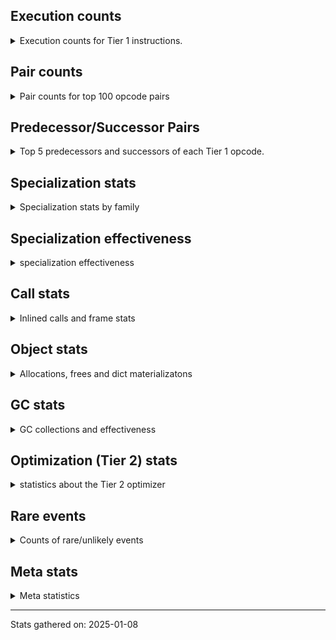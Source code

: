 ## Execution counts

<details>
<summary> Execution counts for Tier 1 instructions. </summary>


The "miss ratio" column shows the percentage of times the instruction
executed that it deoptimized. When this happens, the base unspecialized
instruction is not counted.

<table>
<thead>
<tr>
<th align="left">Name</th>
<th align="right">Base Count</th>
<th align="right">Head Count</th>
<th align="right">Change</th>
</tr>
</thead>
<tbody>
<tr>
<td align="left">BINARY_OP_SUBTRACT_FLOAT</td>
<td align="right">533,656</td>
<td align="right">405,934</td>
<td align="right">-23.9%</td>
</tr>
<tr>
<td align="left">TO_BOOL_INT</td>
<td align="right">5,410,353</td>
<td align="right">4,133,283</td>
<td align="right">-23.6%</td>
</tr>
<tr>
<td align="left">BINARY_OP_ADD_FLOAT</td>
<td align="right">487,576</td>
<td align="right">372,714</td>
<td align="right">-23.6%</td>
</tr>
<tr>
<td align="left">TO_BOOL_LIST</td>
<td align="right">1,088,318</td>
<td align="right">832,885</td>
<td align="right">-23.5%</td>
</tr>
<tr>
<td align="left">LOAD_SUPER_ATTR_METHOD</td>
<td align="right">1,997,090</td>
<td align="right">1,528,830</td>
<td align="right">-23.4%</td>
</tr>
<tr>
<td align="left">CALL_ISINSTANCE</td>
<td align="right">1,276,994</td>
<td align="right">978,997</td>
<td align="right">-23.3%</td>
</tr>
<tr>
<td align="left">BINARY_OP</td>
<td align="right">7,209,665</td>
<td align="right">5,530,529</td>
<td align="right">-23.3%</td>
</tr>
<tr>
<td align="left">UNARY_INVERT</td>
<td align="right">1,646,329</td>
<td align="right">1,263,250</td>
<td align="right">-23.3%</td>
</tr>
<tr>
<td align="left">LIST_EXTEND</td>
<td align="right">366,430</td>
<td align="right">281,328</td>
<td align="right">-23.2%</td>
</tr>
<tr>
<td align="left">COPY_FREE_VARS</td>
<td align="right">2,025,339</td>
<td align="right">1,557,079</td>
<td align="right">-23.1%</td>
</tr>
<tr>
<td align="left">BUILD_LIST</td>
<td align="right">1,856,035</td>
<td align="right">1,430,417</td>
<td align="right">-22.9%</td>
</tr>
<tr>
<td align="left">LOAD_ATTR_NONDESCRIPTOR_WITH_VALUES</td>
<td align="right">1,672,423</td>
<td align="right">1,289,344</td>
<td align="right">-22.9%</td>
</tr>
<tr>
<td align="left">JUMP_FORWARD</td>
<td align="right">1,873,740</td>
<td align="right">1,446,634</td>
<td align="right">-22.8%</td>
</tr>
<tr>
<td align="left">BINARY_SUBSCR_LIST_INT</td>
<td align="right">374,744</td>
<td align="right">289,642</td>
<td align="right">-22.7%</td>
</tr>
<tr>
<td align="left">LOAD_DEREF</td>
<td align="right">2,063,160</td>
<td align="right">1,594,900</td>
<td align="right">-22.7%</td>
</tr>
<tr>
<td align="left">COMPARE_OP</td>
<td align="right">590,211</td>
<td align="right">460,886</td>
<td align="right">-21.9%</td>
</tr>
<tr>
<td align="left">LOAD_ATTR_PROPERTY</td>
<td align="right">777,230</td>
<td align="right">606,964</td>
<td align="right">-21.9%</td>
</tr>
<tr>
<td align="left">LOAD_FAST_AND_CLEAR</td>
<td align="right">583,702</td>
<td align="right">456,069</td>
<td align="right">-21.9%</td>
</tr>
<tr>
<td align="left">IMPORT_FROM</td>
<td align="right">389,680</td>
<td align="right">304,510</td>
<td align="right">-21.9%</td>
</tr>
<tr>
<td align="left">IMPORT_NAME</td>
<td align="right">390,003</td>
<td align="right">304,833</td>
<td align="right">-21.8%</td>
</tr>
<tr>
<td align="left">FOR_ITER_RANGE</td>
<td align="right">588,068</td>
<td align="right">460,421</td>
<td align="right">-21.7%</td>
</tr>
<tr>
<td align="left">CALL_LIST_APPEND</td>
<td align="right">204,864</td>
<td align="right">162,323</td>
<td align="right">-20.8%</td>
</tr>
<tr>
<td align="left">LIST_APPEND</td>
<td align="right">615,974</td>
<td align="right">488,277</td>
<td align="right">-20.7%</td>
</tr>
<tr>
<td align="left">LOAD_ATTR_METHOD_WITH_VALUES</td>
<td align="right">8,458,881</td>
<td align="right">6,754,964</td>
<td align="right">-20.1%</td>
</tr>
<tr>
<td align="left">LOAD_ATTR</td>
<td align="right">9,093,248</td>
<td align="right">7,262,251</td>
<td align="right">-20.1%</td>
</tr>
<tr>
<td align="left">CALL_KW_PY</td>
<td align="right">213,477</td>
<td align="right">170,926</td>
<td align="right">-19.9%</td>
</tr>
<tr>
<td align="left">UNARY_NOT</td>
<td align="right">216,118</td>
<td align="right">173,625</td>
<td align="right">-19.7%</td>
</tr>
<tr>
<td align="left">CALL_METHOD_DESCRIPTOR_FAST</td>
<td align="right">2,396,870</td>
<td align="right">1,929,544</td>
<td align="right">-19.5%</td>
</tr>
<tr>
<td align="left">CALL_PY_EXACT_ARGS</td>
<td align="right">12,957,605</td>
<td align="right">10,443,661</td>
<td align="right">-19.4%</td>
</tr>
<tr>
<td align="left">CALL_BOUND_METHOD_GENERAL</td>
<td align="right">219,382</td>
<td align="right">176,835</td>
<td align="right">-19.4%</td>
</tr>
<tr>
<td align="left">LOAD_GLOBAL_MODULE</td>
<td align="right">16,973,534</td>
<td align="right">13,695,295</td>
<td align="right">-19.3%</td>
</tr>
<tr>
<td align="left">POP_ITER</td>
<td align="right">2,494,902</td>
<td align="right">2,026,733</td>
<td align="right">-18.8%</td>
</tr>
<tr>
<td align="left">POP_JUMP_IF_FALSE</td>
<td align="right">15,609,977</td>
<td align="right">12,753,906</td>
<td align="right">-18.3%</td>
</tr>
<tr>
<td align="left">LOAD_GLOBAL_BUILTIN</td>
<td align="right">7,955,237</td>
<td align="right">6,507,622</td>
<td align="right">-18.2%</td>
</tr>
<tr>
<td align="left">CONTAINS_OP_DICT</td>
<td align="right">1,677,000</td>
<td align="right">1,379,003</td>
<td align="right">-17.8%</td>
</tr>
<tr>
<td align="left">LOAD_ATTR_MODULE</td>
<td align="right">3,608,297</td>
<td align="right">2,969,698</td>
<td align="right">-17.7%</td>
</tr>
<tr>
<td align="left">TO_BOOL_BOOL</td>
<td align="right">4,598,398</td>
<td align="right">3,786,780</td>
<td align="right">-17.7%</td>
</tr>
<tr>
<td align="left">LOAD_SMALL_INT</td>
<td align="right">4,880,071</td>
<td align="right">4,027,391</td>
<td align="right">-17.5%</td>
</tr>
<tr>
<td align="left">POP_JUMP_IF_NOT_NONE</td>
<td align="right">4,212,968</td>
<td align="right">3,488,913</td>
<td align="right">-17.2%</td>
</tr>
<tr>
<td align="left">STORE_ATTR_INSTANCE_VALUE</td>
<td align="right">4,977,534</td>
<td align="right">4,126,224</td>
<td align="right">-17.1%</td>
</tr>
<tr>
<td align="left">STORE_SUBSCR_DICT</td>
<td align="right">1,738,301</td>
<td align="right">1,441,238</td>
<td align="right">-17.1%</td>
</tr>
<tr>
<td align="left">LOAD_FAST_LOAD_FAST</td>
<td align="right">14,153,253</td>
<td align="right">11,770,497</td>
<td align="right">-16.8%</td>
</tr>
<tr>
<td align="left">GET_ITER</td>
<td align="right">3,318,136</td>
<td align="right">2,764,875</td>
<td align="right">-16.7%</td>
</tr>
<tr>
<td align="left">CALL_BUILTIN_CLASS</td>
<td align="right">1,557,902</td>
<td align="right">1,302,587</td>
<td align="right">-16.4%</td>
</tr>
<tr>
<td align="left">POP_JUMP_IF_TRUE</td>
<td align="right">2,899,313</td>
<td align="right">2,429,486</td>
<td align="right">-16.2%</td>
</tr>
<tr>
<td align="left">LOAD_FAST</td>
<td align="right">91,066,778</td>
<td align="right">76,411,159</td>
<td align="right">-16.1%</td>
</tr>
<tr>
<td align="left">CALL_PY_GENERAL</td>
<td align="right">3,719,587</td>
<td align="right">3,122,715</td>
<td align="right">-16.0%</td>
</tr>
<tr>
<td align="left">RETURN_VALUE</td>
<td align="right">26,445,858</td>
<td align="right">22,356,022</td>
<td align="right">-15.5%</td>
</tr>
<tr>
<td align="left">COMPARE_OP_INT</td>
<td align="right">3,329,197</td>
<td align="right">2,817,487</td>
<td align="right">-15.4%</td>
</tr>
<tr>
<td align="left">CALL_NON_PY_GENERAL</td>
<td align="right">9,004,923</td>
<td align="right">7,639,681</td>
<td align="right">-15.2%</td>
</tr>
<tr>
<td align="left">CALL_BUILTIN_FAST</td>
<td align="right">871,573</td>
<td align="right">743,951</td>
<td align="right">-14.6%</td>
</tr>
<tr>
<td align="left">SWAP</td>
<td align="right">6,557,345</td>
<td align="right">5,621,025</td>
<td align="right">-14.3%</td>
</tr>
<tr>
<td align="left">LOAD_CONST_IMMORTAL</td>
<td align="right">16,553,693</td>
<td align="right">14,207,324</td>
<td align="right">-14.2%</td>
</tr>
<tr>
<td align="left">STORE_FAST</td>
<td align="right">26,763,083</td>
<td align="right">23,227,717</td>
<td align="right">-13.2%</td>
</tr>
<tr>
<td align="left">LOAD_FAST_CHECK</td>
<td align="right">968,513</td>
<td align="right">840,795</td>
<td align="right">-13.2%</td>
</tr>
<tr>
<td align="left">NOP</td>
<td align="right">9,469,978</td>
<td align="right">8,233,771</td>
<td align="right">-13.1%</td>
</tr>
<tr>
<td align="left">RESUME_CHECK</td>
<td align="right">31,462,034</td>
<td align="right">27,372,189</td>
<td align="right">-13.0%</td>
</tr>
<tr>
<td align="left">CALL_METHOD_DESCRIPTOR_NOARGS</td>
<td align="right">1,330,177</td>
<td align="right">1,158,714</td>
<td align="right">-12.9%</td>
</tr>
<tr>
<td align="left">LOAD_CONST</td>
<td align="right">1,012,974</td>
<td align="right">885,251</td>
<td align="right">-12.6%</td>
</tr>
<tr>
<td align="left">CALL_LEN</td>
<td align="right">341,036</td>
<td align="right">298,496</td>
<td align="right">-12.5%</td>
</tr>
<tr>
<td align="left">LOAD_ATTR_METHOD_NO_DICT</td>
<td align="right">5,612,324</td>
<td align="right">4,927,510</td>
<td align="right">-12.2%</td>
</tr>
<tr>
<td align="left">POP_JUMP_IF_NONE</td>
<td align="right">1,438,426</td>
<td align="right">1,268,165</td>
<td align="right">-11.8%</td>
</tr>
<tr>
<td align="left">POP_TOP</td>
<td align="right">19,874,129</td>
<td align="right">17,570,374</td>
<td align="right">-11.6%</td>
</tr>
<tr>
<td align="left">LOAD_ATTR_INSTANCE_VALUE</td>
<td align="right">19,815,775</td>
<td align="right">17,554,347</td>
<td align="right">-11.4%</td>
</tr>
<tr>
<td align="left">FOR_ITER_LIST</td>
<td align="right">8,509,144</td>
<td align="right">7,615,345</td>
<td align="right">-10.5%</td>
</tr>
<tr>
<td align="left">COPY</td>
<td align="right">8,107,374</td>
<td align="right">7,256,087</td>
<td align="right">-10.5%</td>
</tr>
<tr>
<td align="left">BUILD_MAP</td>
<td align="right">1,652,679</td>
<td align="right">1,482,416</td>
<td align="right">-10.3%</td>
</tr>
<tr>
<td align="left">LOAD_SPECIAL</td>
<td align="right">3,470,376</td>
<td align="right">3,129,858</td>
<td align="right">-9.8%</td>
</tr>
<tr>
<td align="left">BUILD_TUPLE</td>
<td align="right">3,647,094</td>
<td align="right">3,306,556</td>
<td align="right">-9.3%</td>
</tr>
<tr>
<td align="left">INTERPRETER_EXIT</td>
<td align="right">8,406,787</td>
<td align="right">7,683,110</td>
<td align="right">-8.6%</td>
</tr>
<tr>
<td align="left">JUMP_BACKWARD_NO_INTERRUPT</td>
<td align="right">5,373</td>
<td align="right">4,949</td>
<td align="right">-7.9%</td>
</tr>
<tr>
<td align="left">UNPACK_SEQUENCE_TWO_TUPLE</td>
<td align="right">1,250,164</td>
<td align="right">1,165,082</td>
<td align="right">-6.8%</td>
</tr>
<tr>
<td align="left">PUSH_NULL</td>
<td align="right">5,904,249</td>
<td align="right">5,521,150</td>
<td align="right">-6.5%</td>
</tr>
<tr>
<td align="left">TO_BOOL</td>
<td align="right">703,997</td>
<td align="right">660,086</td>
<td align="right">-6.2%</td>
</tr>
<tr>
<td align="left">JUMP_BACKWARD</td>
<td align="right">14,138,175</td>
<td align="right">13,542,876</td>
<td align="right">-4.2%</td>
</tr>
<tr>
<td align="left">COMPARE_OP_STR</td>
<td align="right">1,092,521</td>
<td align="right">1,049,979</td>
<td align="right">-3.9%</td>
</tr>
<tr>
<td align="left">CHECK_EXC_MATCH</td>
<td align="right">13,770</td>
<td align="right">13,346</td>
<td align="right">-3.1%</td>
</tr>
<tr>
<td align="left">STORE_FAST_STORE_FAST</td>
<td align="right">3,342,271</td>
<td align="right">3,257,189</td>
<td align="right">-2.5%</td>
</tr>
<tr>
<td align="left">POP_EXCEPT</td>
<td align="right">17,993</td>
<td align="right">17,569</td>
<td align="right">-2.4%</td>
</tr>
<tr>
<td align="left">PUSH_EXC_INFO</td>
<td align="right">17,993</td>
<td align="right">17,569</td>
<td align="right">-2.4%</td>
</tr>
<tr>
<td align="left">TO_BOOL_ALWAYS_TRUE</td>
<td align="right">350</td>
<td align="right">342</td>
<td align="right">-2.3%</td>
</tr>
<tr>
<td align="left">RESUME</td>
<td align="right">477</td>
<td align="right">486</td>
<td align="right">1.9%</td>
</tr>
<tr>
<td align="left">CALL</td>
<td align="right">4,594</td>
<td align="right">4,563</td>
<td align="right">-0.7%</td>
</tr>
<tr>
<td align="left">BINARY_OP_SUBTRACT_INT</td>
<td align="right">102,936</td>
<td align="right">102,532</td>
<td align="right">-0.4%</td>
</tr>
<tr>
<td align="left">CALL_METHOD_DESCRIPTOR_O</td>
<td align="right">605,124</td>
<td align="right">604,299</td>
<td align="right">-0.1%</td>
</tr>
<tr>
<td align="left">BINARY_SUBSCR</td>
<td align="right">448,944</td>
<td align="right">448,513</td>
<td align="right">-0.1%</td>
</tr>
<tr>
<td align="left">STORE_SUBSCR</td>
<td align="right">21,478</td>
<td align="right">21,468</td>
<td align="right">-0.0%</td>
</tr>
<tr>
<td align="left">LOAD_ATTR_METHOD_LAZY_DICT</td>
<td align="right">97,341</td>
<td align="right">97,381</td>
<td align="right">0.0%</td>
</tr>
<tr>
<td align="left">LOAD_GLOBAL</td>
<td align="right">3,229</td>
<td align="right">3,230</td>
<td align="right">0.0%</td>
</tr>
<tr>
<td align="left">CALL_BOUND_METHOD_EXACT_ARGS</td>
<td align="right">35,131</td>
<td align="right">35,139</td>
<td align="right">0.0%</td>
</tr>
<tr>
<td align="left">IS_OP</td>
<td align="right">34,051</td>
<td align="right">34,045</td>
<td align="right">-0.0%</td>
</tr>
<tr>
<td align="left">STORE_ATTR</td>
<td align="right">81,668</td>
<td align="right">81,658</td>
<td align="right">-0.0%</td>
</tr>
<tr>
<td align="left">CALL_BUILTIN_FAST_WITH_KEYWORDS</td>
<td align="right">928,798</td>
<td align="right">928,828</td>
<td align="right">0.0%</td>
</tr>
<tr>
<td align="left">TO_BOOL_NONE</td>
<td align="right">191,023</td>
<td align="right">191,017</td>
<td align="right">-0.0%</td>
</tr>
<tr>
<td align="left">UNPACK_SEQUENCE_TUPLE</td>
<td align="right">857,666</td>
<td align="right">857,676</td>
<td align="right">0.0%</td>
</tr>
<tr>
<td align="left">BINARY_OP_ADD_INT</td>
<td align="right">856,259</td>
<td align="right">856,264</td>
<td align="right">0.0%</td>
</tr>
<tr>
<td align="left">FOR_ITER</td>
<td align="right">940,663</td>
<td align="right">940,660</td>
<td align="right">-0.0%</td>
</tr>
<tr>
<td align="left">CALL_FUNCTION_EX</td>
<td align="right">1,818,695</td>
<td align="right">1,818,699</td>
<td align="right">0.0%</td>
</tr>
<tr>
<td align="left">YIELD_VALUE</td>
<td align="right">5,068,282</td>
<td align="right">5,068,282</td>
<td align="right">0.0%</td>
</tr>
<tr>
<td align="left">STORE_FAST_LOAD_FAST</td>
<td align="right">4,724,481</td>
<td align="right">4,724,481</td>
<td align="right">0.0%</td>
</tr>
<tr>
<td align="left">FOR_ITER_GEN</td>
<td align="right">4,653,742</td>
<td align="right">4,653,742</td>
<td align="right">0.0%</td>
</tr>
<tr>
<td align="left">DICT_MERGE</td>
<td align="right">462,686</td>
<td align="right">462,686</td>
<td align="right">0.0%</td>
</tr>
<tr>
<td align="left">CALL_TUPLE_1</td>
<td align="right">426,672</td>
<td align="right">426,672</td>
<td align="right">0.0%</td>
</tr>
<tr>
<td align="left">MAKE_CELL</td>
<td align="right">105,142</td>
<td align="right">105,142</td>
<td align="right">0.0%</td>
</tr>
<tr>
<td align="left">STORE_DEREF</td>
<td align="right">105,110</td>
<td align="right">105,110</td>
<td align="right">0.0%</td>
</tr>
<tr>
<td align="left">CALL_BUILTIN_O</td>
<td align="right">87,314</td>
<td align="right">87,314</td>
<td align="right">0.0%</td>
</tr>
<tr>
<td align="left">BINARY_SUBSCR_DICT</td>
<td align="right">84,725</td>
<td align="right">84,725</td>
<td align="right">0.0%</td>
</tr>
<tr>
<td align="left">CALL_KW_NON_PY</td>
<td align="right">77,368</td>
<td align="right">77,368</td>
<td align="right">0.0%</td>
</tr>
<tr>
<td align="left">BINARY_OP_MULTIPLY_FLOAT</td>
<td align="right">69,638</td>
<td align="right">69,638</td>
<td align="right">0.0%</td>
</tr>
<tr>
<td align="left">BINARY_SUBSCR_STR_INT</td>
<td align="right">69,638</td>
<td align="right">69,638</td>
<td align="right">0.0%</td>
</tr>
<tr>
<td align="left">DELETE_SUBSCR</td>
<td align="right">67,589</td>
<td align="right">67,589</td>
<td align="right">0.0%</td>
</tr>
<tr>
<td align="left">DELETE_ATTR</td>
<td align="right">63,345</td>
<td align="right">63,345</td>
<td align="right">0.0%</td>
</tr>
<tr>
<td align="left">CALL_ALLOC_AND_ENTER_INIT</td>
<td align="right">55,866</td>
<td align="right">55,866</td>
<td align="right">0.0%</td>
</tr>
<tr>
<td align="left">EXIT_INIT_CHECK</td>
<td align="right">55,862</td>
<td align="right">55,862</td>
<td align="right">0.0%</td>
</tr>
<tr>
<td align="left">CALL_METHOD_DESCRIPTOR_FAST_WITH_KEYWORDS</td>
<td align="right">51,440</td>
<td align="right">51,440</td>
<td align="right">0.0%</td>
</tr>
<tr>
<td align="left">BINARY_SUBSCR_TUPLE_INT</td>
<td align="right">44,014</td>
<td align="right">44,014</td>
<td align="right">0.0%</td>
</tr>
<tr>
<td align="left">MAKE_FUNCTION</td>
<td align="right">42,906</td>
<td align="right">42,906</td>
<td align="right">0.0%</td>
</tr>
<tr>
<td align="left">LOAD_ATTR_CLASS</td>
<td align="right">38,452</td>
<td align="right">38,452</td>
<td align="right">0.0%</td>
</tr>
<tr>
<td align="left">FORMAT_SIMPLE</td>
<td align="right">38,409</td>
<td align="right">38,409</td>
<td align="right">0.0%</td>
</tr>
<tr>
<td align="left">BUILD_STRING</td>
<td align="right">29,697</td>
<td align="right">29,697</td>
<td align="right">0.0%</td>
</tr>
<tr>
<td align="left">SET_FUNCTION_ATTRIBUTE</td>
<td align="right">29,563</td>
<td align="right">29,563</td>
<td align="right">0.0%</td>
</tr>
<tr>
<td align="left">LOAD_SUPER_ATTR_ATTR</td>
<td align="right">23,800</td>
<td align="right">23,800</td>
<td align="right">0.0%</td>
</tr>
<tr>
<td align="left">TO_BOOL_STR</td>
<td align="right">21,938</td>
<td align="right">21,938</td>
<td align="right">0.0%</td>
</tr>
<tr>
<td align="left">BINARY_OP_INPLACE_ADD_UNICODE</td>
<td align="right">20,988</td>
<td align="right">20,988</td>
<td align="right">0.0%</td>
</tr>
<tr>
<td align="left">FOR_ITER_TUPLE</td>
<td align="right">17,858</td>
<td align="right">17,858</td>
<td align="right">0.0%</td>
</tr>
<tr>
<td align="left">CONVERT_VALUE</td>
<td align="right">17,404</td>
<td align="right">17,404</td>
<td align="right">0.0%</td>
</tr>
<tr>
<td align="left">BINARY_SLICE</td>
<td align="right">13,887</td>
<td align="right">13,887</td>
<td align="right">0.0%</td>
</tr>
<tr>
<td align="left">RETURN_GENERATOR</td>
<td align="right">12,839</td>
<td align="right">12,839</td>
<td align="right">0.0%</td>
</tr>
<tr>
<td align="left">RERAISE</td>
<td align="right">12,672</td>
<td align="right">12,672</td>
<td align="right">0.0%</td>
</tr>
<tr>
<td align="left">LOAD_ATTR_SLOT</td>
<td align="right">10,286</td>
<td align="right">10,286</td>
<td align="right">0.0%</td>
</tr>
<tr>
<td align="left">STORE_ATTR_SLOT</td>
<td align="right">9,870</td>
<td align="right">9,870</td>
<td align="right">0.0%</td>
</tr>
<tr>
<td align="left">CALL_STR_1</td>
<td align="right">8,491</td>
<td align="right">8,491</td>
<td align="right">0.0%</td>
</tr>
<tr>
<td align="left">END_FOR</td>
<td align="right">8,446</td>
<td align="right">8,446</td>
<td align="right">0.0%</td>
</tr>
<tr>
<td align="left">RAISE_VARARGS</td>
<td align="right">4,227</td>
<td align="right">4,227</td>
<td align="right">0.0%</td>
</tr>
<tr>
<td align="left">WITH_EXCEPT_START</td>
<td align="right">4,223</td>
<td align="right">4,223</td>
<td align="right">0.0%</td>
</tr>
<tr>
<td align="left">STORE_NAME</td>
<td align="right">806</td>
<td align="right">806</td>
<td align="right">0.0%</td>
</tr>
<tr>
<td align="left">BINARY_OP_ADD_UNICODE</td>
<td align="right">522</td>
<td align="right">522</td>
<td align="right">0.0%</td>
</tr>
<tr>
<td align="left">CONTAINS_OP_SET</td>
<td align="right">415</td>
<td align="right">415</td>
<td align="right">0.0%</td>
</tr>
<tr>
<td align="left">CONTAINS_OP</td>
<td align="right">322</td>
<td align="right">322</td>
<td align="right">0.0%</td>
</tr>
<tr>
<td align="left">LOAD_NAME</td>
<td align="right">267</td>
<td align="right">267</td>
<td align="right">0.0%</td>
</tr>
<tr>
<td align="left">CALL_KW</td>
<td align="right">183</td>
<td align="right">183</td>
<td align="right">0.0%</td>
</tr>
<tr>
<td align="left">CALL_TYPE_1</td>
<td align="right">154</td>
<td align="right">154</td>
<td align="right">0.0%</td>
</tr>
<tr>
<td align="left">UNPACK_SEQUENCE</td>
<td align="right">149</td>
<td align="right">149</td>
<td align="right">0.0%</td>
</tr>
<tr>
<td align="left">EXTENDED_ARG</td>
<td align="right">129</td>
<td align="right">129</td>
<td align="right">0.0%</td>
</tr>
<tr>
<td align="left">DELETE_FAST</td>
<td align="right">128</td>
<td align="right">128</td>
<td align="right">0.0%</td>
</tr>
<tr>
<td align="left">LOAD_SUPER_ATTR</td>
<td align="right">68</td>
<td align="right">68</td>
<td align="right">0.0%</td>
</tr>
<tr>
<td align="left">LOAD_BUILD_CLASS</td>
<td align="right">42</td>
<td align="right">42</td>
<td align="right">0.0%</td>
</tr>
<tr>
<td align="left">LOAD_LOCALS</td>
<td align="right">38</td>
<td align="right">38</td>
<td align="right">0.0%</td>
</tr>
<tr>
<td align="left">COMPARE_OP_FLOAT</td>
<td align="right">29</td>
<td align="right">29</td>
<td align="right">0.0%</td>
</tr>
<tr>
<td align="left">CALL_INTRINSIC_1</td>
<td align="right">16</td>
<td align="right">16</td>
<td align="right">0.0%</td>
</tr>
<tr>
<td align="left">LOAD_ATTR_CLASS_WITH_METACLASS_CHECK</td>
<td align="right">12</td>
<td align="right">12</td>
<td align="right">0.0%</td>
</tr>
<tr>
<td align="left">DELETE_NAME</td>
<td align="right">6</td>
<td align="right">6</td>
<td align="right">0.0%</td>
</tr>
<tr>
<td align="left">STORE_GLOBAL</td>
<td align="right">4</td>
<td align="right">4</td>
<td align="right">0.0%</td>
</tr>
<tr>
<td align="left">BINARY_SUBSCR_GETITEM</td>
<td align="right">3</td>
<td align="right">3</td>
<td align="right">0.0%</td>
</tr>
<tr>
<td align="left">BUILD_SET</td>
<td align="right">2</td>
<td align="right">2</td>
<td align="right">0.0%</td>
</tr>
<tr>
<td align="left">MAP_ADD</td>
<td align="right">1</td>
<td align="right">1</td>
<td align="right">0.0%</td>
</tr>
</tbody>
</table>


</details>

## Pair counts

<details>
<summary> Pair counts for top 100 opcode pairs </summary>


Pairs of specialized operations that deoptimize and are then followed by
the corresponding unspecialized instruction are not counted as pairs.

Not included in comparative output.


</details>

## Predecessor/Successor Pairs

<details>
<summary> Top 5 predecessors and successors of each Tier 1 opcode. </summary>


This does not include the unspecialized instructions that occur after a
specialized instruction deoptimizes.

Not included in comparative output.


</details>

## Specialization stats

<details>
<summary> Specialization stats by family </summary>

### BINARY_OP

<details>
<summary> specialization stats for BINARY_OP family </summary>

<table>
<thead>
<tr>
<th align="left">Kind</th>
<th align="right">Base Count</th>
<th align="right">Base Ratio</th>
<th align="right">Head Count</th>
<th align="right">Head Ratio</th>
<th align="right">Change</th>
</tr>
</thead>
<tbody>
<tr>
<td align="left">
miss
<details>
<summary>ⓘ</summary>

Specialized instructions that deopt.
</details>
</td>
<td align="right">309,398</td>
<td align="right">3.3%</td>
<td align="right">233,276</td>
<td align="right">3.2%</td>
<td align="right">-24.6%</td>
</tr>
<tr>
<td align="left">
deferred
<details>
<summary>ⓘ</summary>

Lists the number of "deferred" (i.e. not specialized) instructions executed.
</details>
</td>
<td align="right">7,189,120</td>
<td align="right">77.5%</td>
<td align="right">5,514,679</td>
<td align="right">74.9%</td>
<td align="right">-23.3%</td>
</tr>
<tr>
<td align="left">
hit
<details>
<summary>ⓘ</summary>

Specialized instructions that complete.
</details>
</td>
<td align="right">1,762,177</td>
<td align="right">19.0%</td>
<td align="right">1,595,316</td>
<td align="right">21.7%</td>
<td align="right">-9.5%</td>
</tr>
</tbody>
</table>

<table>
<thead>
<tr>
<th align="left">Success</th>
<th align="right">Base Count</th>
<th align="right">Base Ratio</th>
<th align="right">Head Count</th>
<th align="right">Head Ratio</th>
<th align="right">Change</th>
</tr>
</thead>
<tbody>
<tr>
<td align="left">Success</td>
<td align="right">5,963</td>
<td align="right">22.6%</td>
<td align="right">4,521</td>
<td align="right">22.3%</td>
<td align="right">-24.2%</td>
</tr>
<tr>
<td align="left">Failure</td>
<td align="right">20,420</td>
<td align="right">77.4%</td>
<td align="right">15,730</td>
<td align="right">77.7%</td>
<td align="right">-23.0%</td>
</tr>
</tbody>
</table>

<table>
<thead>
<tr>
<th align="left">Failure kind</th>
<th align="right">Base Count</th>
<th align="right">Base Ratio</th>
<th align="right">Head Count</th>
<th align="right">Head Ratio</th>
<th align="right">Change</th>
</tr>
</thead>
<tbody>
<tr>
<td align="left">add different types</td>
<td align="right">17,643</td>
<td align="right">86.4%</td>
<td align="right">13,346</td>
<td align="right">84.8%</td>
<td align="right">-24.4%</td>
</tr>
<tr>
<td align="left">or</td>
<td align="right">867</td>
<td align="right">4.2%</td>
<td align="right">716</td>
<td align="right">4.6%</td>
<td align="right">-17.4%</td>
</tr>
<tr>
<td align="left">and int</td>
<td align="right">1,491</td>
<td align="right">7.3%</td>
<td align="right">1,254</td>
<td align="right">8.0%</td>
<td align="right">-15.9%</td>
</tr>
<tr>
<td align="left">remainder</td>
<td align="right">296</td>
<td align="right">1.4%</td>
<td align="right">291</td>
<td align="right">1.8%</td>
<td align="right">-1.7%</td>
</tr>
<tr>
<td align="left">add other</td>
<td align="right">109</td>
<td align="right">0.5%</td>
<td align="right">109</td>
<td align="right">0.7%</td>
<td align="right">0.0%</td>
</tr>
<tr>
<td align="left">xor</td>
<td align="right">14</td>
<td align="right">0.1%</td>
<td align="right">14</td>
<td align="right">0.1%</td>
<td align="right">0.0%</td>
</tr>
</tbody>
</table>


</details>

### BINARY_SLICE

<details>
<summary> specialization stats for BINARY_SLICE family </summary>

<table>
<thead>
<tr>
<th align="left">Kind</th>
<th align="right">Base Count</th>
<th align="right">Base Ratio</th>
<th align="right">Head Count</th>
<th align="right">Head Ratio</th>
<th align="right">Change</th>
</tr>
</thead>
<tbody>
<tr>
<td align="left">
deferred
<details>
<summary>ⓘ</summary>

Lists the number of "deferred" (i.e. not specialized) instructions executed.
</details>
</td>
<td align="right">13,887</td>
<td align="right">100.0%</td>
<td align="right">13,887</td>
<td align="right">100.0%</td>
<td align="right">0.0%</td>
</tr>
</tbody>
</table>


</details>

### BINARY_SUBSCR

<details>
<summary> specialization stats for BINARY_SUBSCR family </summary>

<table>
<thead>
<tr>
<th align="left">Kind</th>
<th align="right">Base Count</th>
<th align="right">Base Ratio</th>
<th align="right">Head Count</th>
<th align="right">Head Ratio</th>
<th align="right">Change</th>
</tr>
</thead>
<tbody>
<tr>
<td align="left">
hit
<details>
<summary>ⓘ</summary>

Specialized instructions that complete.
</details>
</td>
<td align="right">573,124</td>
<td align="right">56.1%</td>
<td align="right">488,022</td>
<td align="right">52.1%</td>
<td align="right">-14.8%</td>
</tr>
<tr>
<td align="left">
deferred
<details>
<summary>ⓘ</summary>

Lists the number of "deferred" (i.e. not specialized) instructions executed.
</details>
</td>
<td align="right">448,576</td>
<td align="right">43.9%</td>
<td align="right">448,152</td>
<td align="right">47.9%</td>
<td align="right">-0.1%</td>
</tr>
</tbody>
</table>

<table>
<thead>
<tr>
<th align="left">Success</th>
<th align="right">Base Count</th>
<th align="right">Base Ratio</th>
<th align="right">Head Count</th>
<th align="right">Head Ratio</th>
<th align="right">Change</th>
</tr>
</thead>
<tbody>
<tr>
<td align="left">Failure</td>
<td align="right">250</td>
<td align="right">67.9%</td>
<td align="right">243</td>
<td align="right">67.3%</td>
<td align="right">-2.8%</td>
</tr>
<tr>
<td align="left">Success</td>
<td align="right">118</td>
<td align="right">32.1%</td>
<td align="right">118</td>
<td align="right">32.7%</td>
<td align="right">0.0%</td>
</tr>
</tbody>
</table>

<table>
<thead>
<tr>
<th align="left">Failure kind</th>
<th align="right">Base Count</th>
<th align="right">Base Ratio</th>
<th align="right">Head Count</th>
<th align="right">Head Ratio</th>
<th align="right">Change</th>
</tr>
</thead>
<tbody>
<tr>
<td align="left">buffer int</td>
<td align="right">249</td>
<td align="right">99.6%</td>
<td align="right">242</td>
<td align="right">99.6%</td>
<td align="right">-2.8%</td>
</tr>
<tr>
<td align="left">list slice</td>
<td align="right">1</td>
<td align="right">0.4%</td>
<td align="right">1</td>
<td align="right">0.4%</td>
<td align="right">0.0%</td>
</tr>
</tbody>
</table>


</details>

### CALL

<details>
<summary> specialization stats for CALL family </summary>

<table>
<thead>
<tr>
<th align="left">Kind</th>
<th align="right">Base Count</th>
<th align="right">Base Ratio</th>
<th align="right">Head Count</th>
<th align="right">Head Ratio</th>
<th align="right">Change</th>
</tr>
</thead>
<tbody>
<tr>
<td align="left">
hit
<details>
<summary>ⓘ</summary>

Specialized instructions that complete.
</details>
</td>
<td align="right">23,170,347</td>
<td align="right">100.0%</td>
<td align="right">19,250,820</td>
<td align="right">100.0%</td>
<td align="right">-16.9%</td>
</tr>
<tr>
<td align="left">
deferred
<details>
<summary>ⓘ</summary>

Lists the number of "deferred" (i.e. not specialized) instructions executed.
</details>
</td>
<td align="right">1,213</td>
<td align="right">0.0%</td>
<td align="right">1,223</td>
<td align="right">0.0%</td>
<td align="right">0.8%</td>
</tr>
<tr>
<td align="left">
miss
<details>
<summary>ⓘ</summary>

Specialized instructions that deopt.
</details>
</td>
<td align="right">795</td>
<td align="right">0.0%</td>
<td align="right">795</td>
<td align="right">0.0%</td>
<td align="right">0.0%</td>
</tr>
</tbody>
</table>

<table>
<thead>
<tr>
<th align="left">Success</th>
<th align="right">Base Count</th>
<th align="right">Base Ratio</th>
<th align="right">Head Count</th>
<th align="right">Head Ratio</th>
<th align="right">Change</th>
</tr>
</thead>
<tbody>
<tr>
<td align="left">Success</td>
<td align="right">3,382</td>
<td align="right">100.0%</td>
<td align="right">3,341</td>
<td align="right">100.0%</td>
<td align="right">-1.2%</td>
</tr>
<tr>
<td align="left">Failure</td>
<td align="right">0</td>
<td align="right">0.0%</td>
<td align="right">0</td>
<td align="right">0.0%</td>
<td align="right"></td>
</tr>
</tbody>
</table>


</details>

### CALL_KW

<details>
<summary> specialization stats for CALL_KW family </summary>

<table>
<thead>
<tr>
<th align="left">Kind</th>
<th align="right">Base Count</th>
<th align="right">Base Ratio</th>
<th align="right">Head Count</th>
<th align="right">Head Ratio</th>
<th align="right">Change</th>
</tr>
</thead>
<tbody>
<tr>
<td align="left">
deferred
<details>
<summary>ⓘ</summary>

Lists the number of "deferred" (i.e. not specialized) instructions executed.
</details>
</td>
<td align="right">43</td>
<td align="right">23.5%</td>
<td align="right">43</td>
<td align="right">23.5%</td>
<td align="right">0.0%</td>
</tr>
</tbody>
</table>

<table>
<thead>
<tr>
<th align="left">Success</th>
<th align="right">Base Count</th>
<th align="right">Base Ratio</th>
<th align="right">Head Count</th>
<th align="right">Head Ratio</th>
<th align="right">Change</th>
</tr>
</thead>
<tbody>
<tr>
<td align="left">Success</td>
<td align="right">140</td>
<td align="right">100.0%</td>
<td align="right">140</td>
<td align="right">100.0%</td>
<td align="right">0.0%</td>
</tr>
<tr>
<td align="left">Failure</td>
<td align="right">0</td>
<td align="right">0.0%</td>
<td align="right">0</td>
<td align="right">0.0%</td>
<td align="right"></td>
</tr>
</tbody>
</table>


</details>

### COMPARE_OP

<details>
<summary> specialization stats for COMPARE_OP family </summary>

<table>
<thead>
<tr>
<th align="left">Kind</th>
<th align="right">Base Count</th>
<th align="right">Base Ratio</th>
<th align="right">Head Count</th>
<th align="right">Head Ratio</th>
<th align="right">Change</th>
</tr>
</thead>
<tbody>
<tr>
<td align="left">
miss
<details>
<summary>ⓘ</summary>

Specialized instructions that deopt.
</details>
</td>
<td align="right">179,505</td>
<td align="right">3.6%</td>
<td align="right">136,927</td>
<td align="right">3.2%</td>
<td align="right">-23.7%</td>
</tr>
<tr>
<td align="left">
deferred
<details>
<summary>ⓘ</summary>

Lists the number of "deferred" (i.e. not specialized) instructions executed.
</details>
</td>
<td align="right">586,088</td>
<td align="right">11.7%</td>
<td align="right">457,601</td>
<td align="right">10.6%</td>
<td align="right">-21.9%</td>
</tr>
<tr>
<td align="left">
hit
<details>
<summary>ⓘ</summary>

Specialized instructions that complete.
</details>
</td>
<td align="right">4,242,242</td>
<td align="right">84.6%</td>
<td align="right">3,730,568</td>
<td align="right">86.2%</td>
<td align="right">-12.1%</td>
</tr>
</tbody>
</table>

<table>
<thead>
<tr>
<th align="left">Success</th>
<th align="right">Base Count</th>
<th align="right">Base Ratio</th>
<th align="right">Head Count</th>
<th align="right">Head Ratio</th>
<th align="right">Change</th>
</tr>
</thead>
<tbody>
<tr>
<td align="left">Success</td>
<td align="right">3,649</td>
<td align="right">48.7%</td>
<td align="right">2,846</td>
<td align="right">48.6%</td>
<td align="right">-22.0%</td>
</tr>
<tr>
<td align="left">Failure</td>
<td align="right">3,848</td>
<td align="right">51.3%</td>
<td align="right">3,010</td>
<td align="right">51.4%</td>
<td align="right">-21.8%</td>
</tr>
</tbody>
</table>

<table>
<thead>
<tr>
<th align="left">Failure kind</th>
<th align="right">Base Count</th>
<th align="right">Base Ratio</th>
<th align="right">Head Count</th>
<th align="right">Head Ratio</th>
<th align="right">Change</th>
</tr>
</thead>
<tbody>
<tr>
<td align="left">float long</td>
<td align="right">3,552</td>
<td align="right">92.3%</td>
<td align="right">2,719</td>
<td align="right">90.3%</td>
<td align="right">-23.5%</td>
</tr>
<tr>
<td align="left">different types</td>
<td align="right">155</td>
<td align="right">4.0%</td>
<td align="right">150</td>
<td align="right">5.0%</td>
<td align="right">-3.2%</td>
</tr>
<tr>
<td align="left">big int</td>
<td align="right">96</td>
<td align="right">2.5%</td>
<td align="right">96</td>
<td align="right">3.2%</td>
<td align="right">0.0%</td>
</tr>
<tr>
<td align="left">bytes</td>
<td align="right">44</td>
<td align="right">1.1%</td>
<td align="right">44</td>
<td align="right">1.5%</td>
<td align="right">0.0%</td>
</tr>
<tr>
<td align="left">list</td>
<td align="right">1</td>
<td align="right">0.0%</td>
<td align="right">1</td>
<td align="right">0.0%</td>
<td align="right">0.0%</td>
</tr>
</tbody>
</table>


</details>

### CONTAINS_OP

<details>
<summary> specialization stats for CONTAINS_OP family </summary>

<table>
<thead>
<tr>
<th align="left">Kind</th>
<th align="right">Base Count</th>
<th align="right">Base Ratio</th>
<th align="right">Head Count</th>
<th align="right">Head Ratio</th>
<th align="right">Change</th>
</tr>
</thead>
<tbody>
<tr>
<td align="left">
hit
<details>
<summary>ⓘ</summary>

Specialized instructions that complete.
</details>
</td>
<td align="right">1,677,415</td>
<td align="right">100.0%</td>
<td align="right">1,379,418</td>
<td align="right">100.0%</td>
<td align="right">-17.8%</td>
</tr>
<tr>
<td align="left">
deferred
<details>
<summary>ⓘ</summary>

Lists the number of "deferred" (i.e. not specialized) instructions executed.
</details>
</td>
<td align="right">270</td>
<td align="right">0.0%</td>
<td align="right">270</td>
<td align="right">0.0%</td>
<td align="right">0.0%</td>
</tr>
</tbody>
</table>

<table>
<thead>
<tr>
<th align="left">Success</th>
<th align="right">Base Count</th>
<th align="right">Base Ratio</th>
<th align="right">Head Count</th>
<th align="right">Head Ratio</th>
<th align="right">Change</th>
</tr>
</thead>
<tbody>
<tr>
<td align="left">Success</td>
<td align="right">9</td>
<td align="right">17.3%</td>
<td align="right">9</td>
<td align="right">17.3%</td>
<td align="right">0.0%</td>
</tr>
<tr>
<td align="left">Failure</td>
<td align="right">43</td>
<td align="right">82.7%</td>
<td align="right">43</td>
<td align="right">82.7%</td>
<td align="right">0.0%</td>
</tr>
</tbody>
</table>

<table>
<thead>
<tr>
<th align="left">Failure kind</th>
<th align="right">Base Count</th>
<th align="right">Base Ratio</th>
<th align="right">Head Count</th>
<th align="right">Head Ratio</th>
<th align="right">Change</th>
</tr>
</thead>
<tbody>
<tr>
<td align="left">tuple</td>
<td align="right">43</td>
<td align="right">100.0%</td>
<td align="right">43</td>
<td align="right">100.0%</td>
<td align="right">0.0%</td>
</tr>
</tbody>
</table>


</details>

### FOR_ITER

<details>
<summary> specialization stats for FOR_ITER family </summary>

<table>
<thead>
<tr>
<th align="left">Kind</th>
<th align="right">Base Count</th>
<th align="right">Base Ratio</th>
<th align="right">Head Count</th>
<th align="right">Head Ratio</th>
<th align="right">Change</th>
</tr>
</thead>
<tbody>
<tr>
<td align="left">
hit
<details>
<summary>ⓘ</summary>

Specialized instructions that complete.
</details>
</td>
<td align="right">13,768,812</td>
<td align="right">93.6%</td>
<td align="right">12,747,366</td>
<td align="right">93.1%</td>
<td align="right">-7.4%</td>
</tr>
<tr>
<td align="left">
deferred
<details>
<summary>ⓘ</summary>

Lists the number of "deferred" (i.e. not specialized) instructions executed.
</details>
</td>
<td align="right">940,122</td>
<td align="right">6.4%</td>
<td align="right">940,122</td>
<td align="right">6.9%</td>
<td align="right">0.0%</td>
</tr>
</tbody>
</table>

<table>
<thead>
<tr>
<th align="left">Success</th>
<th align="right">Base Count</th>
<th align="right">Base Ratio</th>
<th align="right">Head Count</th>
<th align="right">Head Ratio</th>
<th align="right">Change</th>
</tr>
</thead>
<tbody>
<tr>
<td align="left">Success</td>
<td align="right">53</td>
<td align="right">9.8%</td>
<td align="right">50</td>
<td align="right">9.3%</td>
<td align="right">-5.7%</td>
</tr>
<tr>
<td align="left">Failure</td>
<td align="right">488</td>
<td align="right">90.2%</td>
<td align="right">488</td>
<td align="right">90.7%</td>
<td align="right">0.0%</td>
</tr>
</tbody>
</table>

<table>
<thead>
<tr>
<th align="left">Failure kind</th>
<th align="right">Base Count</th>
<th align="right">Base Ratio</th>
<th align="right">Head Count</th>
<th align="right">Head Ratio</th>
<th align="right">Change</th>
</tr>
</thead>
<tbody>
<tr>
<td align="left">other</td>
<td align="right">164</td>
<td align="right">33.6%</td>
<td align="right">164</td>
<td align="right">33.6%</td>
<td align="right">0.0%</td>
</tr>
<tr>
<td align="left">enumerate</td>
<td align="right">164</td>
<td align="right">33.6%</td>
<td align="right">164</td>
<td align="right">33.6%</td>
<td align="right">0.0%</td>
</tr>
<tr>
<td align="left">itertools</td>
<td align="right">77</td>
<td align="right">15.8%</td>
<td align="right">77</td>
<td align="right">15.8%</td>
<td align="right">0.0%</td>
</tr>
<tr>
<td align="left">callable</td>
<td align="right">70</td>
<td align="right">14.3%</td>
<td align="right">70</td>
<td align="right">14.3%</td>
<td align="right">0.0%</td>
</tr>
<tr>
<td align="left">dict items</td>
<td align="right">7</td>
<td align="right">1.4%</td>
<td align="right">7</td>
<td align="right">1.4%</td>
<td align="right">0.0%</td>
</tr>
<tr>
<td align="left">dict values</td>
<td align="right">3</td>
<td align="right">0.6%</td>
<td align="right">3</td>
<td align="right">0.6%</td>
<td align="right">0.0%</td>
</tr>
<tr>
<td align="left">set</td>
<td align="right">2</td>
<td align="right">0.4%</td>
<td align="right">2</td>
<td align="right">0.4%</td>
<td align="right">0.0%</td>
</tr>
<tr>
<td align="left">reversed list</td>
<td align="right">1</td>
<td align="right">0.2%</td>
<td align="right">1</td>
<td align="right">0.2%</td>
<td align="right">0.0%</td>
</tr>
</tbody>
</table>


</details>

### LOAD_ATTR

<details>
<summary> specialization stats for LOAD_ATTR family </summary>

<table>
<thead>
<tr>
<th align="left">Kind</th>
<th align="right">Base Count</th>
<th align="right">Base Ratio</th>
<th align="right">Head Count</th>
<th align="right">Head Ratio</th>
<th align="right">Change</th>
</tr>
</thead>
<tbody>
<tr>
<td align="left">
deferred
<details>
<summary>ⓘ</summary>

Lists the number of "deferred" (i.e. not specialized) instructions executed.
</details>
</td>
<td align="right">9,081,717</td>
<td align="right">18.5%</td>
<td align="right">7,251,257</td>
<td align="right">17.5%</td>
<td align="right">-20.2%</td>
</tr>
<tr>
<td align="left">
hit
<details>
<summary>ⓘ</summary>

Specialized instructions that complete.
</details>
</td>
<td align="right">39,701,630</td>
<td align="right">80.7%</td>
<td align="right">33,861,845</td>
<td align="right">81.6%</td>
<td align="right">-14.7%</td>
</tr>
<tr>
<td align="left">
miss
<details>
<summary>ⓘ</summary>

Specialized instructions that deopt.
</details>
</td>
<td align="right">389,391</td>
<td align="right">0.8%</td>
<td align="right">387,113</td>
<td align="right">0.9%</td>
<td align="right">-0.6%</td>
</tr>
<tr>
<td align="left">
deopt
<details>
<summary>ⓘ</summary>

Specialized instructions that deopt.
</details>
</td>
<td align="right">6</td>
<td align="right">0.0%</td>
<td align="right">6</td>
<td align="right">0.0%</td>
<td align="right">0.0%</td>
</tr>
</tbody>
</table>

<table>
<thead>
<tr>
<th align="left">Success</th>
<th align="right">Base Count</th>
<th align="right">Base Ratio</th>
<th align="right">Head Count</th>
<th align="right">Head Ratio</th>
<th align="right">Change</th>
</tr>
</thead>
<tbody>
<tr>
<td align="left">Failure</td>
<td align="right">6,955</td>
<td align="right">37.4%</td>
<td align="right">6,504</td>
<td align="right">36.1%</td>
<td align="right">-6.5%</td>
</tr>
<tr>
<td align="left">Success</td>
<td align="right">11,650</td>
<td align="right">62.6%</td>
<td align="right">11,512</td>
<td align="right">63.9%</td>
<td align="right">-1.2%</td>
</tr>
</tbody>
</table>

<table>
<thead>
<tr>
<th align="left">Failure kind</th>
<th align="right">Base Count</th>
<th align="right">Base Ratio</th>
<th align="right">Head Count</th>
<th align="right">Head Ratio</th>
<th align="right">Change</th>
</tr>
</thead>
<tbody>
<tr>
<td align="left">overriding descriptor</td>
<td align="right">1,742</td>
<td align="right">25.0%</td>
<td align="right">1,512</td>
<td align="right">23.2%</td>
<td align="right">-13.2%</td>
</tr>
<tr>
<td align="left">non overriding descriptor</td>
<td align="right">808</td>
<td align="right">11.6%</td>
<td align="right">776</td>
<td align="right">11.9%</td>
<td align="right">-4.0%</td>
</tr>
<tr>
<td align="left">method</td>
<td align="right">1,534</td>
<td align="right">22.1%</td>
<td align="right">1,495</td>
<td align="right">23.0%</td>
<td align="right">-2.5%</td>
</tr>
<tr>
<td align="left">overridden</td>
<td align="right">682</td>
<td align="right">9.8%</td>
<td align="right">682</td>
<td align="right">10.5%</td>
<td align="right">0.0%</td>
</tr>
<tr>
<td align="left">non object slot</td>
<td align="right">460</td>
<td align="right">6.6%</td>
<td align="right">460</td>
<td align="right">7.1%</td>
<td align="right">0.0%</td>
</tr>
<tr>
<td align="left">mutable class</td>
<td align="right">71</td>
<td align="right">1.0%</td>
<td align="right">71</td>
<td align="right">1.1%</td>
<td align="right">0.0%</td>
</tr>
<tr>
<td align="left">class method obj</td>
<td align="right">68</td>
<td align="right">1.0%</td>
<td align="right">68</td>
<td align="right">1.0%</td>
<td align="right">0.0%</td>
</tr>
<tr>
<td align="left">not managed dict</td>
<td align="right">45</td>
<td align="right">0.6%</td>
<td align="right">45</td>
<td align="right">0.7%</td>
<td align="right">0.0%</td>
</tr>
<tr>
<td align="left">metaclass attribute</td>
<td align="right">23</td>
<td align="right">0.3%</td>
<td align="right">23</td>
<td align="right">0.4%</td>
<td align="right">0.0%</td>
</tr>
</tbody>
</table>


</details>

### LOAD_GLOBAL

<details>
<summary> specialization stats for LOAD_GLOBAL family </summary>

<table>
<thead>
<tr>
<th align="left">Kind</th>
<th align="right">Base Count</th>
<th align="right">Base Ratio</th>
<th align="right">Head Count</th>
<th align="right">Head Ratio</th>
<th align="right">Change</th>
</tr>
</thead>
<tbody>
<tr>
<td align="left">
hit
<details>
<summary>ⓘ</summary>

Specialized instructions that complete.
</details>
</td>
<td align="right">24,928,462</td>
<td align="right">100.0%</td>
<td align="right">20,202,608</td>
<td align="right">100.0%</td>
<td align="right">-19.0%</td>
</tr>
<tr>
<td align="left">
deferred
<details>
<summary>ⓘ</summary>

Lists the number of "deferred" (i.e. not specialized) instructions executed.
</details>
</td>
<td align="right">842</td>
<td align="right">0.0%</td>
<td align="right">852</td>
<td align="right">0.0%</td>
<td align="right">1.2%</td>
</tr>
<tr>
<td align="left">
deopt
<details>
<summary>ⓘ</summary>

Specialized instructions that deopt.
</details>
</td>
<td align="right">9</td>
<td align="right">0.0%</td>
<td align="right">9</td>
<td align="right">0.0%</td>
<td align="right">0.0%</td>
</tr>
<tr>
<td align="left">
miss
<details>
<summary>ⓘ</summary>

Specialized instructions that deopt.
</details>
</td>
<td align="right">309</td>
<td align="right">0.0%</td>
<td align="right">309</td>
<td align="right">0.0%</td>
<td align="right">0.0%</td>
</tr>
</tbody>
</table>

<table>
<thead>
<tr>
<th align="left">Success</th>
<th align="right">Base Count</th>
<th align="right">Base Ratio</th>
<th align="right">Head Count</th>
<th align="right">Head Ratio</th>
<th align="right">Change</th>
</tr>
</thead>
<tbody>
<tr>
<td align="left">Success</td>
<td align="right">2,396</td>
<td align="right">100.0%</td>
<td align="right">2,387</td>
<td align="right">100.0%</td>
<td align="right">-0.4%</td>
</tr>
<tr>
<td align="left">Failure</td>
<td align="right">0</td>
<td align="right">0.0%</td>
<td align="right">0</td>
<td align="right">0.0%</td>
<td align="right"></td>
</tr>
</tbody>
</table>


</details>

### LOAD_SUPER_ATTR

<details>
<summary> specialization stats for LOAD_SUPER_ATTR family </summary>

<table>
<thead>
<tr>
<th align="left">Kind</th>
<th align="right">Base Count</th>
<th align="right">Base Ratio</th>
<th align="right">Head Count</th>
<th align="right">Head Ratio</th>
<th align="right">Change</th>
</tr>
</thead>
<tbody>
<tr>
<td align="left">
hit
<details>
<summary>ⓘ</summary>

Specialized instructions that complete.
</details>
</td>
<td align="right">2,020,890</td>
<td align="right">100.0%</td>
<td align="right">1,552,630</td>
<td align="right">100.0%</td>
<td align="right">-23.2%</td>
</tr>
<tr>
<td align="left">
deferred
<details>
<summary>ⓘ</summary>

Lists the number of "deferred" (i.e. not specialized) instructions executed.
</details>
</td>
<td align="right">13</td>
<td align="right">0.0%</td>
<td align="right">13</td>
<td align="right">0.0%</td>
<td align="right">0.0%</td>
</tr>
</tbody>
</table>

<table>
<thead>
<tr>
<th align="left">Success</th>
<th align="right">Base Count</th>
<th align="right">Base Ratio</th>
<th align="right">Head Count</th>
<th align="right">Head Ratio</th>
<th align="right">Change</th>
</tr>
</thead>
<tbody>
<tr>
<td align="left">Success</td>
<td align="right">55</td>
<td align="right">100.0%</td>
<td align="right">55</td>
<td align="right">100.0%</td>
<td align="right">0.0%</td>
</tr>
<tr>
<td align="left">Failure</td>
<td align="right">0</td>
<td align="right">0.0%</td>
<td align="right">0</td>
<td align="right">0.0%</td>
<td align="right"></td>
</tr>
</tbody>
</table>


</details>

### STORE_ATTR

<details>
<summary> specialization stats for STORE_ATTR family </summary>

<table>
<thead>
<tr>
<th align="left">Kind</th>
<th align="right">Base Count</th>
<th align="right">Base Ratio</th>
<th align="right">Head Count</th>
<th align="right">Head Ratio</th>
<th align="right">Change</th>
</tr>
</thead>
<tbody>
<tr>
<td align="left">
hit
<details>
<summary>ⓘ</summary>

Specialized instructions that complete.
</details>
</td>
<td align="right">4,847,004</td>
<td align="right">95.6%</td>
<td align="right">3,995,694</td>
<td align="right">94.7%</td>
<td align="right">-17.6%</td>
</tr>
<tr>
<td align="left">
deferred
<details>
<summary>ⓘ</summary>

Lists the number of "deferred" (i.e. not specialized) instructions executed.
</details>
</td>
<td align="right">79,942</td>
<td align="right">1.6%</td>
<td align="right">79,937</td>
<td align="right">1.9%</td>
<td align="right">-0.0%</td>
</tr>
<tr>
<td align="left">
miss
<details>
<summary>ⓘ</summary>

Specialized instructions that deopt.
</details>
</td>
<td align="right">140,400</td>
<td align="right">2.8%</td>
<td align="right">140,400</td>
<td align="right">3.3%</td>
<td align="right">0.0%</td>
</tr>
</tbody>
</table>

<table>
<thead>
<tr>
<th align="left">Success</th>
<th align="right">Base Count</th>
<th align="right">Base Ratio</th>
<th align="right">Head Count</th>
<th align="right">Head Ratio</th>
<th align="right">Change</th>
</tr>
</thead>
<tbody>
<tr>
<td align="left">Success</td>
<td align="right">3,619</td>
<td align="right">83.0%</td>
<td align="right">3,614</td>
<td align="right">82.9%</td>
<td align="right">-0.1%</td>
</tr>
<tr>
<td align="left">Failure</td>
<td align="right">743</td>
<td align="right">17.0%</td>
<td align="right">743</td>
<td align="right">17.1%</td>
<td align="right">0.0%</td>
</tr>
</tbody>
</table>

<table>
<thead>
<tr>
<th align="left">Failure kind</th>
<th align="right">Base Count</th>
<th align="right">Base Ratio</th>
<th align="right">Head Count</th>
<th align="right">Head Ratio</th>
<th align="right">Change</th>
</tr>
</thead>
<tbody>
<tr>
<td align="left">other</td>
<td align="right">827</td>
<td align="right">111.3%</td>
<td align="right">716</td>
<td align="right">96.4%</td>
<td align="right">-13.4%</td>
</tr>
<tr>
<td align="left">property</td>
<td align="right">344</td>
<td align="right">46.3%</td>
<td align="right">344</td>
<td align="right">46.3%</td>
<td align="right">0.0%</td>
</tr>
<tr>
<td align="left">class attr simple</td>
<td align="right">206</td>
<td align="right">27.7%</td>
<td align="right">206</td>
<td align="right">27.7%</td>
<td align="right">0.0%</td>
</tr>
<tr>
<td align="left">split dict</td>
<td align="right">44</td>
<td align="right">5.9%</td>
<td align="right">44</td>
<td align="right">5.9%</td>
<td align="right">0.0%</td>
</tr>
<tr>
<td align="left">not in keys</td>
<td align="right">10</td>
<td align="right">1.3%</td>
<td align="right">10</td>
<td align="right">1.3%</td>
<td align="right">0.0%</td>
</tr>
</tbody>
</table>


</details>

### STORE_SUBSCR

<details>
<summary> specialization stats for STORE_SUBSCR family </summary>

<table>
<thead>
<tr>
<th align="left">Kind</th>
<th align="right">Base Count</th>
<th align="right">Base Ratio</th>
<th align="right">Head Count</th>
<th align="right">Head Ratio</th>
<th align="right">Change</th>
</tr>
</thead>
<tbody>
<tr>
<td align="left">
hit
<details>
<summary>ⓘ</summary>

Specialized instructions that complete.
</details>
</td>
<td align="right">1,738,301</td>
<td align="right">98.8%</td>
<td align="right">1,441,238</td>
<td align="right">98.5%</td>
<td align="right">-17.1%</td>
</tr>
<tr>
<td align="left">
deferred
<details>
<summary>ⓘ</summary>

Lists the number of "deferred" (i.e. not specialized) instructions executed.
</details>
</td>
<td align="right">21,269</td>
<td align="right">1.2%</td>
<td align="right">21,264</td>
<td align="right">1.5%</td>
<td align="right">-0.0%</td>
</tr>
</tbody>
</table>

<table>
<thead>
<tr>
<th align="left">Success</th>
<th align="right">Base Count</th>
<th align="right">Base Ratio</th>
<th align="right">Head Count</th>
<th align="right">Head Ratio</th>
<th align="right">Change</th>
</tr>
</thead>
<tbody>
<tr>
<td align="left">Success</td>
<td align="right">22</td>
<td align="right">10.5%</td>
<td align="right">17</td>
<td align="right">8.3%</td>
<td align="right">-22.7%</td>
</tr>
<tr>
<td align="left">Failure</td>
<td align="right">187</td>
<td align="right">89.5%</td>
<td align="right">187</td>
<td align="right">91.7%</td>
<td align="right">0.0%</td>
</tr>
</tbody>
</table>

<table>
<thead>
<tr>
<th align="left">Failure kind</th>
<th align="right">Base Count</th>
<th align="right">Base Ratio</th>
<th align="right">Head Count</th>
<th align="right">Head Ratio</th>
<th align="right">Change</th>
</tr>
</thead>
<tbody>
<tr>
<td align="left">py simple</td>
<td align="right">119</td>
<td align="right">63.6%</td>
<td align="right">119</td>
<td align="right">63.6%</td>
<td align="right">0.0%</td>
</tr>
<tr>
<td align="left">other</td>
<td align="right">68</td>
<td align="right">36.4%</td>
<td align="right">68</td>
<td align="right">36.4%</td>
<td align="right">0.0%</td>
</tr>
</tbody>
</table>


</details>

### TO_BOOL

<details>
<summary> specialization stats for TO_BOOL family </summary>

<table>
<thead>
<tr>
<th align="left">Kind</th>
<th align="right">Base Count</th>
<th align="right">Base Ratio</th>
<th align="right">Head Count</th>
<th align="right">Head Ratio</th>
<th align="right">Change</th>
</tr>
</thead>
<tbody>
<tr>
<td align="left">
hit
<details>
<summary>ⓘ</summary>

Specialized instructions that complete.
</details>
</td>
<td align="right">11,310,002</td>
<td align="right">94.1%</td>
<td align="right">8,965,875</td>
<td align="right">93.1%</td>
<td align="right">-20.7%</td>
</tr>
<tr>
<td align="left">
deferred
<details>
<summary>ⓘ</summary>

Lists the number of "deferred" (i.e. not specialized) instructions executed.
</details>
</td>
<td align="right">702,656</td>
<td align="right">5.8%</td>
<td align="right">658,763</td>
<td align="right">6.8%</td>
<td align="right">-6.2%</td>
</tr>
<tr>
<td align="left">
miss
<details>
<summary>ⓘ</summary>

Specialized instructions that deopt.
</details>
</td>
<td align="right">28</td>
<td align="right">0.0%</td>
<td align="right">28</td>
<td align="right">0.0%</td>
<td align="right">0.0%</td>
</tr>
</tbody>
</table>

<table>
<thead>
<tr>
<th align="left">Success</th>
<th align="right">Base Count</th>
<th align="right">Base Ratio</th>
<th align="right">Head Count</th>
<th align="right">Head Ratio</th>
<th align="right">Change</th>
</tr>
</thead>
<tbody>
<tr>
<td align="left">Success</td>
<td align="right">461</td>
<td align="right">34.4%</td>
<td align="right">454</td>
<td align="right">34.3%</td>
<td align="right">-1.5%</td>
</tr>
<tr>
<td align="left">Failure</td>
<td align="right">880</td>
<td align="right">65.6%</td>
<td align="right">869</td>
<td align="right">65.7%</td>
<td align="right">-1.2%</td>
</tr>
</tbody>
</table>

<table>
<thead>
<tr>
<th align="left">Failure kind</th>
<th align="right">Base Count</th>
<th align="right">Base Ratio</th>
<th align="right">Head Count</th>
<th align="right">Head Ratio</th>
<th align="right">Change</th>
</tr>
</thead>
<tbody>
<tr>
<td align="left">sequence</td>
<td align="right">139</td>
<td align="right">15.8%</td>
<td align="right">135</td>
<td align="right">15.5%</td>
<td align="right">-2.9%</td>
</tr>
<tr>
<td align="left">mapping</td>
<td align="right">332</td>
<td align="right">37.7%</td>
<td align="right">325</td>
<td align="right">37.4%</td>
<td align="right">-2.1%</td>
</tr>
<tr>
<td align="left">tuple</td>
<td align="right">232</td>
<td align="right">26.4%</td>
<td align="right">232</td>
<td align="right">26.7%</td>
<td align="right">0.0%</td>
</tr>
<tr>
<td align="left">other</td>
<td align="right">111</td>
<td align="right">12.6%</td>
<td align="right">111</td>
<td align="right">12.8%</td>
<td align="right">0.0%</td>
</tr>
<tr>
<td align="left">bytes</td>
<td align="right">65</td>
<td align="right">7.4%</td>
<td align="right">65</td>
<td align="right">7.5%</td>
<td align="right">0.0%</td>
</tr>
<tr>
<td align="left">set</td>
<td align="right">1</td>
<td align="right">0.1%</td>
<td align="right">1</td>
<td align="right">0.1%</td>
<td align="right">0.0%</td>
</tr>
</tbody>
</table>


</details>

### UNPACK_SEQUENCE

<details>
<summary> specialization stats for UNPACK_SEQUENCE family </summary>

<table>
<thead>
<tr>
<th align="left">Kind</th>
<th align="right">Base Count</th>
<th align="right">Base Ratio</th>
<th align="right">Head Count</th>
<th align="right">Head Ratio</th>
<th align="right">Change</th>
</tr>
</thead>
<tbody>
<tr>
<td align="left">
hit
<details>
<summary>ⓘ</summary>

Specialized instructions that complete.
</details>
</td>
<td align="right">2,107,830</td>
<td align="right">100.0%</td>
<td align="right">2,022,758</td>
<td align="right">100.0%</td>
<td align="right">-4.0%</td>
</tr>
<tr>
<td align="left">
deferred
<details>
<summary>ⓘ</summary>

Lists the number of "deferred" (i.e. not specialized) instructions executed.
</details>
</td>
<td align="right">38</td>
<td align="right">0.0%</td>
<td align="right">38</td>
<td align="right">0.0%</td>
<td align="right">0.0%</td>
</tr>
</tbody>
</table>

<table>
<thead>
<tr>
<th align="left">Success</th>
<th align="right">Base Count</th>
<th align="right">Base Ratio</th>
<th align="right">Head Count</th>
<th align="right">Head Ratio</th>
<th align="right">Change</th>
</tr>
</thead>
<tbody>
<tr>
<td align="left">Success</td>
<td align="right">111</td>
<td align="right">100.0%</td>
<td align="right">111</td>
<td align="right">100.0%</td>
<td align="right">0.0%</td>
</tr>
<tr>
<td align="left">Failure</td>
<td align="right">0</td>
<td align="right">0.0%</td>
<td align="right">0</td>
<td align="right">0.0%</td>
<td align="right"></td>
</tr>
</tbody>
</table>


</details>


</details>

## Specialization effectiveness

<details>
<summary> specialization effectiveness </summary>


All entries are execution counts. Should add up to the total number of
Tier 1 instructions executed.

<table>
<thead>
<tr>
<th align="left">Instructions</th>
<th align="right">Base Count</th>
<th align="right">Base Ratio</th>
<th align="right">Head Count</th>
<th align="right">Head Ratio</th>
<th align="right">Change</th>
</tr>
</thead>
<tbody>
<tr>
<td align="left">
Not specialized
<details>
<summary>ⓘ</summary>

Instructions that could be specialized but aren't, e.g. `LOAD_ATTR`, `BINARY_SLICE`.
</details>
</td>
<td align="right">19,112,306</td>
<td align="right">3.7%</td>
<td align="right">15,428,453</td>
<td align="right">3.5%</td>
<td align="right">-19.3%</td>
</tr>
<tr>
<td align="left">
Specialized hits
<details>
<summary>ⓘ</summary>

Specialized instructions, e.g. `LOAD_ATTR_MODULE` that complete.
</details>
</td>
<td align="right">193,063,918</td>
<td align="right">37.3%</td>
<td align="right">163,966,399</td>
<td align="right">37.0%</td>
<td align="right">-15.1%</td>
</tr>
<tr>
<td align="left">
Basic
<details>
<summary>ⓘ</summary>

Instructions that are not and cannot be specialized, e.g. `LOAD_FAST`.
</details>
</td>
<td align="right">304,623,893</td>
<td align="right">58.8%</td>
<td align="right">262,917,229</td>
<td align="right">59.3%</td>
<td align="right">-13.7%</td>
</tr>
<tr>
<td align="left">
Specialized misses
<details>
<summary>ⓘ</summary>

Specialized instructions, e.g. `LOAD_ATTR_MODULE` that deopt.
</details>
</td>
<td align="right">1,019,827</td>
<td align="right">0.2%</td>
<td align="right">898,848</td>
<td align="right">0.2%</td>
<td align="right">-11.9%</td>
</tr>
</tbody>
</table>

### Deferred by instruction

<details>
<summary> Breakdown of deferred (not specialized) instruction counts by family </summary>

<table>
<thead>
<tr>
<th align="left">Name</th>
<th align="right">Base Count</th>
<th align="right">Base Ratio</th>
<th align="right">Head Count</th>
<th align="right">Head Ratio</th>
<th align="right">Change</th>
</tr>
</thead>
<tbody>
<tr>
<td align="left">BINARY_OP</td>
<td align="right">7,189,120</td>
<td align="right">37.7%</td>
<td align="right">5,514,679</td>
<td align="right">35.8%</td>
<td align="right">-23.3%</td>
</tr>
<tr>
<td align="left">COMPARE_OP</td>
<td align="right">586,088</td>
<td align="right">3.1%</td>
<td align="right">457,601</td>
<td align="right">3.0%</td>
<td align="right">-21.9%</td>
</tr>
<tr>
<td align="left">LOAD_ATTR</td>
<td align="right">9,081,717</td>
<td align="right">47.6%</td>
<td align="right">7,251,257</td>
<td align="right">47.1%</td>
<td align="right">-20.2%</td>
</tr>
<tr>
<td align="left">TO_BOOL</td>
<td align="right">702,656</td>
<td align="right">3.7%</td>
<td align="right">658,763</td>
<td align="right">4.3%</td>
<td align="right">-6.2%</td>
</tr>
<tr>
<td align="left">CALL</td>
<td align="right">1,213</td>
<td align="right">0.0%</td>
<td align="right">1,223</td>
<td align="right">0.0%</td>
<td align="right">0.8%</td>
</tr>
<tr>
<td align="left">BINARY_SUBSCR</td>
<td align="right">448,576</td>
<td align="right">2.4%</td>
<td align="right">448,152</td>
<td align="right">2.9%</td>
<td align="right">-0.1%</td>
</tr>
<tr>
<td align="left">STORE_SUBSCR</td>
<td align="right">21,269</td>
<td align="right">0.1%</td>
<td align="right">21,264</td>
<td align="right">0.1%</td>
<td align="right">-0.0%</td>
</tr>
<tr>
<td align="left">STORE_ATTR</td>
<td align="right">79,942</td>
<td align="right">0.4%</td>
<td align="right">79,937</td>
<td align="right">0.5%</td>
<td align="right">-0.0%</td>
</tr>
<tr>
<td align="left">FOR_ITER</td>
<td align="right">940,122</td>
<td align="right">4.9%</td>
<td align="right">940,122</td>
<td align="right">6.1%</td>
<td align="right">0.0%</td>
</tr>
<tr>
<td align="left">BINARY_SLICE</td>
<td align="right">13,887</td>
<td align="right">0.1%</td>
<td align="right">13,887</td>
<td align="right">0.1%</td>
<td align="right">0.0%</td>
</tr>
</tbody>
</table>


</details>

### Misses by instruction

<details>
<summary> Breakdown of misses (specialized deopts) instruction counts by family </summary>

<table>
<thead>
<tr>
<th align="left">Name</th>
<th align="right">Base Count</th>
<th align="right">Base Ratio</th>
<th align="right">Head Count</th>
<th align="right">Head Ratio</th>
<th align="right">Change</th>
</tr>
</thead>
<tbody>
<tr>
<td align="left">BINARY_OP_ADD_FLOAT</td>
<td align="right">309,398</td>
<td align="right">30.3%</td>
<td align="right">233,276</td>
<td align="right">26.0%</td>
<td align="right">-24.6%</td>
</tr>
<tr>
<td align="left">COMPARE_OP_INT</td>
<td align="right">179,504</td>
<td align="right">17.6%</td>
<td align="right">136,926</td>
<td align="right">15.2%</td>
<td align="right">-23.7%</td>
</tr>
<tr>
<td align="left">LOAD_ATTR_INSTANCE_VALUE</td>
<td align="right">319,740</td>
<td align="right">31.4%</td>
<td align="right">317,476</td>
<td align="right">35.3%</td>
<td align="right">-0.7%</td>
</tr>
<tr>
<td align="left">LOAD_ATTR_METHOD_WITH_VALUES</td>
<td align="right">59,591</td>
<td align="right">5.8%</td>
<td align="right">59,577</td>
<td align="right">6.6%</td>
<td align="right">-0.0%</td>
</tr>
<tr>
<td align="left">STORE_ATTR_INSTANCE_VALUE</td>
<td align="right">140,400</td>
<td align="right">13.8%</td>
<td align="right">140,400</td>
<td align="right">15.6%</td>
<td align="right">0.0%</td>
</tr>
<tr>
<td align="left">LOAD_ATTR_PROPERTY</td>
<td align="right">9,895</td>
<td align="right">1.0%</td>
<td align="right">9,895</td>
<td align="right">1.1%</td>
<td align="right">0.0%</td>
</tr>
<tr>
<td align="left">CALL_METHOD_DESCRIPTOR_NOARGS</td>
<td align="right">398</td>
<td align="right">0.0%</td>
<td align="right">398</td>
<td align="right">0.0%</td>
<td align="right">0.0%</td>
</tr>
<tr>
<td align="left">CALL_METHOD_DESCRIPTOR_O</td>
<td align="right">275</td>
<td align="right">0.0%</td>
<td align="right">275</td>
<td align="right">0.0%</td>
<td align="right">0.0%</td>
</tr>
<tr>
<td align="left">LOAD_GLOBAL_BUILTIN</td>
<td align="right">201</td>
<td align="right">0.0%</td>
<td align="right">201</td>
<td align="right">0.0%</td>
<td align="right">0.0%</td>
</tr>
<tr>
<td align="left">LOAD_ATTR_MODULE</td>
<td align="right">153</td>
<td align="right">0.0%</td>
<td align="right">153</td>
<td align="right">0.0%</td>
<td align="right">0.0%</td>
</tr>
</tbody>
</table>


</details>


</details>

## Call stats

<details>
<summary> Inlined calls and frame stats </summary>


This shows what fraction of calls to Python functions are inlined (i.e.
not having a call at the C level) and for those that are not, where the
call comes from.  The various categories overlap.

Also includes the count of frame objects created.

<table>
<thead>
<tr>
<th align="left"></th>
<th align="right">Base Count</th>
<th align="right">Base Ratio</th>
<th align="right">Head Count</th>
<th align="right">Head Ratio</th>
<th align="right">Change</th>
</tr>
</thead>
<tbody>
<tr>
<td align="left">Calls via PyEval_EvalFrame (api)</td>
<td align="right">497,217</td>
<td align="right">1.6%</td>
<td align="right">412,063</td>
<td align="right">1.5%</td>
<td align="right">-17.1%</td>
</tr>
<tr>
<td align="left">Frames pushed</td>
<td align="right">26,450,091</td>
<td align="right">84.0%</td>
<td align="right">22,360,255</td>
<td align="right">81.6%</td>
<td align="right">-15.5%</td>
</tr>
<tr>
<td align="left">Calls to Python functions inlined</td>
<td align="right">23,064,205</td>
<td align="right">73.3%</td>
<td align="right">19,698,046</td>
<td align="right">71.9%</td>
<td align="right">-14.6%</td>
</tr>
<tr>
<td align="left">Calls via PyEval_EvalFrame (function vectorcall)</td>
<td align="right">7,983,707</td>
<td align="right">25.4%</td>
<td align="right">7,260,030</td>
<td align="right">26.5%</td>
<td align="right">-9.1%</td>
</tr>
<tr>
<td align="left">Calls via PyEval_EvalFrame (vector)</td>
<td align="right">7,983,766</td>
<td align="right">25.4%</td>
<td align="right">7,260,089</td>
<td align="right">26.5%</td>
<td align="right">-9.1%</td>
</tr>
<tr>
<td align="left">Calls to PyEval_EvalDefault</td>
<td align="right">8,411,145</td>
<td align="right">26.7%</td>
<td align="right">7,687,468</td>
<td align="right">28.1%</td>
<td align="right">-8.6%</td>
</tr>
<tr>
<td align="left">Calls via PyEval_EvalFrame (total)</td>
<td align="right">8,411,145</td>
<td align="right">26.7%</td>
<td align="right">7,687,468</td>
<td align="right">28.1%</td>
<td align="right">-8.6%</td>
</tr>
<tr>
<td align="left">Frame objects created</td>
<td align="right">18,008</td>
<td align="right">0.1%</td>
<td align="right">17,584</td>
<td align="right">0.1%</td>
<td align="right">-2.4%</td>
</tr>
<tr>
<td align="left">Calls via PyEval_EvalFrame (generator)</td>
<td align="right">427,379</td>
<td align="right">1.4%</td>
<td align="right">427,379</td>
<td align="right">1.6%</td>
<td align="right">0.0%</td>
</tr>
<tr>
<td align="left">Calls via PyEval_EvalFrame (legacy)</td>
<td align="right">17</td>
<td align="right">0.0%</td>
<td align="right">17</td>
<td align="right">0.0%</td>
<td align="right">0.0%</td>
</tr>
<tr>
<td align="left">Calls via PyEval_EvalFrame (build class)</td>
<td align="right">42</td>
<td align="right">0.0%</td>
<td align="right">42</td>
<td align="right">0.0%</td>
<td align="right">0.0%</td>
</tr>
<tr>
<td align="left">Calls via PyEval_EvalFrame (slot)</td>
<td align="right">456,471</td>
<td align="right">1.5%</td>
<td align="right">456,471</td>
<td align="right">1.7%</td>
<td align="right">0.0%</td>
</tr>
<tr>
<td align="left">Calls via PyEval_EvalFrame (function ex)</td>
<td align="right">441,509</td>
<td align="right">1.4%</td>
<td align="right">441,509</td>
<td align="right">1.6%</td>
<td align="right">0.0%</td>
</tr>
<tr>
<td align="left">Calls via PyEval_EvalFrame (method)</td>
<td align="right">2</td>
<td align="right">0.0%</td>
<td align="right">2</td>
<td align="right">0.0%</td>
<td align="right">0.0%</td>
</tr>
</tbody>
</table>


</details>

## Object stats

<details>
<summary> Allocations, frees and dict materializatons </summary>


Below, "allocations" means "allocations that are not from a freelist".
Total allocations = "Allocations from freelist" + "Allocations".

"Inline values" is the number of values arrays inlined into objects.

The cache hit/miss numbers are for the MRO cache, split into dunder and
other names.

<table>
<thead>
<tr>
<th align="left"></th>
<th align="right">Base Count</th>
<th align="right">Base Ratio</th>
<th align="right">Head Count</th>
<th align="right">Head Ratio</th>
<th align="right">Change</th>
</tr>
</thead>
<tbody>
<tr>
<td align="left">Method cache misses</td>
<td align="right">74,780</td>
<td align="right"></td>
<td align="right">30,357</td>
<td align="right"></td>
<td align="right">-59.4%</td>
</tr>
<tr>
<td align="left">Inline values</td>
<td align="right">1,602,422</td>
<td align="right"></td>
<td align="right">1,261,896</td>
<td align="right"></td>
<td align="right">-21.3%</td>
</tr>
<tr>
<td align="left">Method cache hits</td>
<td align="right">11,052,337</td>
<td align="right"></td>
<td align="right">8,837,817</td>
<td align="right"></td>
<td align="right">-20.0%</td>
</tr>
<tr>
<td align="left">Interpreter immortal increfs</td>
<td align="right">81,089,129</td>
<td align="right">21.7%</td>
<td align="right">67,676,630</td>
<td align="right">21.3%</td>
<td align="right">-16.5%</td>
</tr>
<tr>
<td align="left">Method cache collisions</td>
<td align="right">834,809</td>
<td align="right"></td>
<td align="right">697,657</td>
<td align="right"></td>
<td align="right">-16.4%</td>
</tr>
<tr>
<td align="left">Immortal decrefs</td>
<td align="right">55,053,886</td>
<td align="right">12.5%</td>
<td align="right">46,088,694</td>
<td align="right">12.3%</td>
<td align="right">-16.3%</td>
</tr>
<tr>
<td align="left">Immortal increfs</td>
<td align="right">44,797,003</td>
<td align="right">12.0%</td>
<td align="right">37,536,484</td>
<td align="right">11.8%</td>
<td align="right">-16.2%</td>
</tr>
<tr>
<td align="left">Interpreter immortal decrefs</td>
<td align="right">104,173,441</td>
<td align="right">23.6%</td>
<td align="right">87,432,175</td>
<td align="right">23.3%</td>
<td align="right">-16.1%</td>
</tr>
<tr>
<td align="left">Mortal increfs</td>
<td align="right">60,775,593</td>
<td align="right">16.2%</td>
<td align="right">51,323,263</td>
<td align="right">16.2%</td>
<td align="right">-15.6%</td>
</tr>
<tr>
<td align="left">Allocations from freelist</td>
<td align="right">19,486,990</td>
<td align="right">51.9%</td>
<td align="right">16,583,601</td>
<td align="right">50.9%</td>
<td align="right">-14.9%</td>
</tr>
<tr>
<td align="left">Frees to freelist</td>
<td align="right">19,489,078</td>
<td align="right"></td>
<td align="right">16,585,450</td>
<td align="right"></td>
<td align="right">-14.9%</td>
</tr>
<tr>
<td align="left">Interpreter mortal decrefs</td>
<td align="right">211,077,630</td>
<td align="right">47.8%</td>
<td align="right">180,227,277</td>
<td align="right">48.1%</td>
<td align="right">-14.6%</td>
</tr>
<tr>
<td align="left">Method cache dunder hits</td>
<td align="right">10,657,325</td>
<td align="right"></td>
<td align="right">9,132,428</td>
<td align="right"></td>
<td align="right">-14.3%</td>
</tr>
<tr>
<td align="left">Interpreter mortal increfs</td>
<td align="right">187,394,138</td>
<td align="right">50.1%</td>
<td align="right">160,599,084</td>
<td align="right">50.6%</td>
<td align="right">-14.3%</td>
</tr>
<tr>
<td align="left">Mortal decrefs</td>
<td align="right">70,875,540</td>
<td align="right">16.1%</td>
<td align="right">61,043,986</td>
<td align="right">16.3%</td>
<td align="right">-13.9%</td>
</tr>
<tr>
<td align="left">Frees</td>
<td align="right">19,401,391</td>
<td align="right"></td>
<td align="right">17,019,367</td>
<td align="right"></td>
<td align="right">-12.3%</td>
</tr>
<tr>
<td align="left">Method cache dunder misses</td>
<td align="right">760,294</td>
<td align="right"></td>
<td align="right">667,588</td>
<td align="right"></td>
<td align="right">-12.2%</td>
</tr>
<tr>
<td align="left">Allocations to 512 bytes</td>
<td align="right">17,932,263</td>
<td align="right">47.8%</td>
<td align="right">15,847,855</td>
<td align="right">48.7%</td>
<td align="right">-11.6%</td>
</tr>
<tr>
<td align="left">Allocations</td>
<td align="right">18,053,344</td>
<td align="right">48.1%</td>
<td align="right">15,968,983</td>
<td align="right">49.1%</td>
<td align="right">-11.5%</td>
</tr>
<tr>
<td align="left">Allocations to 4 kbytes</td>
<td align="right">77,543</td>
<td align="right">0.2%</td>
<td align="right">77,586</td>
<td align="right">0.2%</td>
<td align="right">0.1%</td>
</tr>
<tr>
<td align="left">Allocations over 4 kbytes</td>
<td align="right">43,538</td>
<td align="right">0.1%</td>
<td align="right">43,542</td>
<td align="right">0.1%</td>
<td align="right">0.0%</td>
</tr>
<tr>
<td align="left">Materialize dict (on request)</td>
<td align="right">640</td>
<td align="right">0.0%</td>
<td align="right">640</td>
<td align="right">0.1%</td>
<td align="right">0.0%</td>
</tr>
<tr>
<td align="left">Materialize dict (new key)</td>
<td align="right">0</td>
<td align="right">0.0%</td>
<td align="right">0</td>
<td align="right">0.0%</td>
<td align="right"></td>
</tr>
<tr>
<td align="left">Materialize dict (too big)</td>
<td align="right">0</td>
<td align="right">0.0%</td>
<td align="right">0</td>
<td align="right">0.0%</td>
<td align="right"></td>
</tr>
<tr>
<td align="left">Materialize dict (str subclass)</td>
<td align="right">0</td>
<td align="right">0.0%</td>
<td align="right">0</td>
<td align="right">0.0%</td>
<td align="right"></td>
</tr>
</tbody>
</table>


</details>

## GC stats

<details>
<summary> GC collections and effectiveness </summary>


Collected/visits gives some measure of efficiency.

<table>
<thead>
<tr>
<th align="right">Generation</th>
<th align="right">Base Collections</th>
<th align="right">Base Objects collected</th>
<th align="right">Base Object visits</th>
<th align="right">Base Reachable from roots</th>
<th align="right">Base Not reachable from roots</th>
<th align="right">Head Collections</th>
<th align="right">Head Objects collected</th>
<th align="right">Head Object visits</th>
<th align="right">Head Reachable from roots</th>
<th align="right">Head Not reachable from roots</th>
</tr>
</thead>
<tbody>
<tr>
<td align="right">0</td>
<td align="right">0</td>
<td align="right">0</td>
<td align="right">0</td>
<td align="right">0</td>
<td align="right">0</td>
<td align="right">0</td>
<td align="right">0</td>
<td align="right">0</td>
<td align="right">0</td>
<td align="right">0</td>
</tr>
<tr>
<td align="right">1</td>
<td align="right">1</td>
<td align="right">212</td>
<td align="right">11,083</td>
<td align="right">773</td>
<td align="right">784</td>
<td align="right">1</td>
<td align="right">212</td>
<td align="right">11,083</td>
<td align="right">773</td>
<td align="right">784</td>
</tr>
<tr>
<td align="right">2</td>
<td align="right">0</td>
<td align="right">0</td>
<td align="right">0</td>
<td align="right">0</td>
<td align="right">0</td>
<td align="right">0</td>
<td align="right">0</td>
<td align="right">0</td>
<td align="right">0</td>
<td align="right">0</td>
</tr>
</tbody>
</table>


</details>

## Optimization (Tier 2) stats

<details>
<summary> statistics about the Tier 2 optimizer </summary>


</details>

## Rare events

<details>
<summary> Counts of rare/unlikely events </summary>

<table>
<thead>
<tr>
<th align="left">Event</th>
<th align="right">Base Count</th>
<th align="right">Head Count</th>
<th align="right">Change</th>
</tr>
</thead>
<tbody>
<tr>
<td align="left">
set class
<details>
<summary>ⓘ</summary>

Setting an object's class, `obj.__class__ = ...`
</details>
</td>
<td align="right">0</td>
<td align="right">0</td>
<td align="right"></td>
</tr>
<tr>
<td align="left">
set bases
<details>
<summary>ⓘ</summary>

Setting the bases of a class, `cls.__bases__ = ...`
</details>
</td>
<td align="right">0</td>
<td align="right">0</td>
<td align="right"></td>
</tr>
<tr>
<td align="left">
set eval frame func
<details>
<summary>ⓘ</summary>

Setting the PEP 523 frame eval function `_PyInterpreterState_SetFrameEvalFunc()`
</details>
</td>
<td align="right">0</td>
<td align="right">0</td>
<td align="right"></td>
</tr>
<tr>
<td align="left">
builtin dict
<details>
<summary>ⓘ</summary>

Modifying the builtins, `__builtins__.__dict__[var] = ...`
</details>
</td>
<td align="right">0</td>
<td align="right">0</td>
<td align="right"></td>
</tr>
<tr>
<td align="left">
func modification
<details>
<summary>ⓘ</summary>

Modifying a function, e.g. `func.__defaults__ = ...`, etc.
</details>
</td>
<td align="right">0</td>
<td align="right">0</td>
<td align="right"></td>
</tr>
<tr>
<td align="left">
watched dict modification
<details>
<summary>ⓘ</summary>

A watched dict has been modified
</details>
</td>
<td align="right">0</td>
<td align="right">0</td>
<td align="right"></td>
</tr>
<tr>
<td align="left">
watched globals modification
<details>
<summary>ⓘ</summary>

A watched `globals()` dict has been modified
</details>
</td>
<td align="right">0</td>
<td align="right">0</td>
<td align="right"></td>
</tr>
</tbody>
</table>


</details>

## Meta stats

<details>
<summary> Meta statistics </summary>

<table>
<thead>
<tr>
<th align="left"></th>
<th align="right">Base Count</th>
<th align="right">Head Count</th>
<th align="right">Change</th>
</tr>
</thead>
<tbody>
<tr>
<td align="left">Number of data files</td>
<td align="right">42</td>
<td align="right">42</td>
<td align="right">0.0%</td>
</tr>
</tbody>
</table>


</details>

---
Stats gathered on: 2025-01-08
